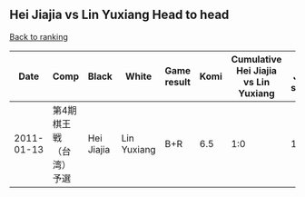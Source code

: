 ## Hei Jiajia vs Lin Yuxiang Head to head

[Back to ranking](../../index.md)




| **Date** | **Comp** | **Black** | **White** | **Game result** | **Komi** | **Cumulative Hei Jiajia vs Lin Yuxiang** | **Hei Jiajia streak** | **Lin Yuxiang streak** | 
| --- | --- | --- | --- | --- | --- | --- | --- | --- |
| 2011-01-13 | 第4期棋王戦（台湾）予選 | Hei Jiajia | Lin Yuxiang | B+R | 6.5 | 1:0 | 1 | 0 |





